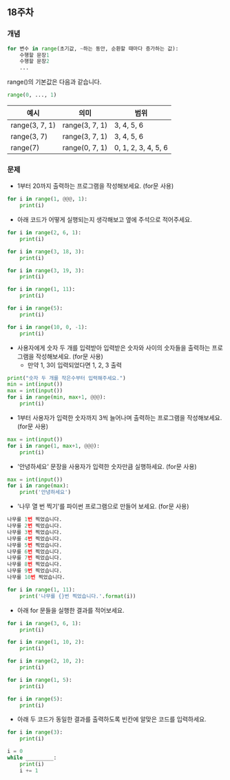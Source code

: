 
## 18주차
### 개념
```python
for 변수 in range(초기값, ~하는 동안, 순환할 때마다 증가하는 값):
    수행할 문장1
    수행할 문장2
    ...
```

range()의 기본값은 다음과 같습니다.       
```python
range(0, ..., 1)
```

|예시|의미|범위|
|------|---|---|
|range(3, 7, 1)|range(3, 7, 1)  |3, 4, 5, 6|
|range(3, 7)|range(3, 7, 1)  |3, 4, 5, 6|
|range(7)|range(0, 7, 1)  |0, 1, 2, 3, 4, 5, 6|


### 문제

- 1부터 20까지 출력하는 프로그램을 작성해보세요. (for문 사용)
```python
for i in range(1, @@@, 1):
    print(i)
```

- 아래 코드가 어떻게 실행되는지 생각해보고 옆에 주석으로 적어주세요.
```python
for i in range(2, 6, 1):
    print(i)
```
```python
for i in range(3, 18, 3):
    print(i)
```
```python
for i in range(3, 19, 3):
    print(i)
```
```python
for i in range(1, 11):
    print(i)
```
```python
for i in range(5):
    print(i)
```
```python
for i in range(10, 0, -1):
    print(i)
```

- 사용자에게 숫자 두 개를 입력받아 입력받은 숫자와 사이의 숫자들을 출력하는 프로그램을 작성해보세요. (for문 사용)
  - 만약 1, 3이 입력되었다면 1, 2, 3 출력
```python
print("숫자 두 개를 작은수부터 입력해주세요.")
min = int(input())
max = int(input())
for i in range(min, max+1, @@@):
    print(i)
```

- 1부터 사용자가 입력한 숫자까지 3씩 늘어나며 출력하는 프로그램을 작성해보세요. (for문 사용)
```python
max = int(input())
for i in range(1, max+1, @@@):
    print(i)
```

- '안녕하세요' 문장을 사용자가 입력한 숫자만큼 실행하세요. (for문 사용)
```python
max = int(input())
for i in range(max):
    print('안녕하세요')
```

- '나무 열 번 찍기'를 파이썬 프로그램으로 만들어 보세요. (for문 사용)
```python
나무를 1번 찍었습니다.
나무를 2번 찍었습니다.
나무를 3번 찍었습니다.
나무를 4번 찍었습니다.
나무를 5번 찍었습니다.
나무를 6번 찍었습니다.
나무를 7번 찍었습니다.
나무를 8번 찍었습니다.
나무를 9번 찍었습니다.
나무를 10번 찍었습니다.
```
```python
for i in range(1, 11):
    print('나무를 {}번 찍었습니다.'.format(i))
```

- 아래 for 문들을 실행한 결과를 적어보세요.
```python
for i in range(3, 6, 1):
    print(i)

for i in range(1, 10, 2):
    print(i)

for i in range(2, 10, 2):
    print(i)

for i in range(1, 5):
    print(i)

for i in range(5):
    print(i)
```

- 아래 두 코드가 동일한 결과를 출력하도록 빈칸에 알맞은 코드를 입력하세요.
```python
for i in range(3):
    print(i)
```
```python
i = 0
while _________: 
    print(i)
    i += 1
```
